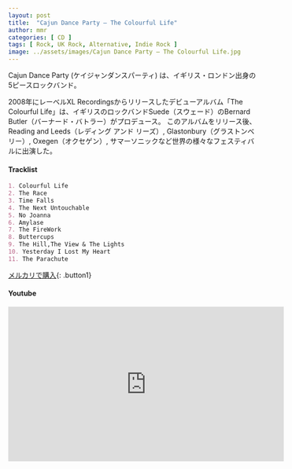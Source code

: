 ```yaml
---
layout: post
title:  "Cajun Dance Party – The Colourful Life"
author: mmr
categories: [ CD ]
tags: [ Rock, UK Rock, Alternative, Indie Rock ]
image: ../assets/images/Cajun Dance Party – The Colourful Life.jpg
---
```


Cajun Dance Party (ケイジャンダンスパーティ) は、イギリス・ロンドン出身の5ピースロックバンド。

2008年にレーベルXL Recordingsからリリースしたデビューアルバム「The Colourful Life」は、イギリスのロックバンドSuede（スウェード）のBernard Butler（バーナード・バトラー）がプロデュース。
このアルバムをリリース後、Reading and Leeds（レディング アンド リーズ）, Glastonbury（グラストンベリー）, Oxegen（オクセゲン）, サマーソニックなど世界の様々なフェスティバルに出演した。

#### Tracklist
```md
1. Colourful Life
2. The Race
3. Time Falls
4. The Next Untouchable
5. No Joanna
6. Amylase
7. The FireWork
8. Buttercups
9. The Hill,The View & The Lights
10. Yesterday I Lost My Heart
11. The Parachute
```

[メルカリで購入](https://jp.mercari.com/item/m30053307284?afid=6142608987){: .button1}

#### Youtube 
<iframe width="560" height="315" src="https://www.youtube.com/embed/QxomqUKyb7U?si=DXv8PVgOBRAXBsKg" title="YouTube video player" frameborder="0" allow="accelerometer; autoplay; clipboard-write; encrypted-media; gyroscope; picture-in-picture; web-share" referrerpolicy="strict-origin-when-cross-origin" allowfullscreen></iframe>